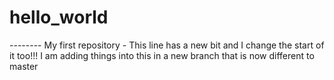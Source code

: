 # hello_world
 -------- My first repository - This line has a new bit and I change the start of it too!!!
I am adding things into this in a new branch that is now different to master

